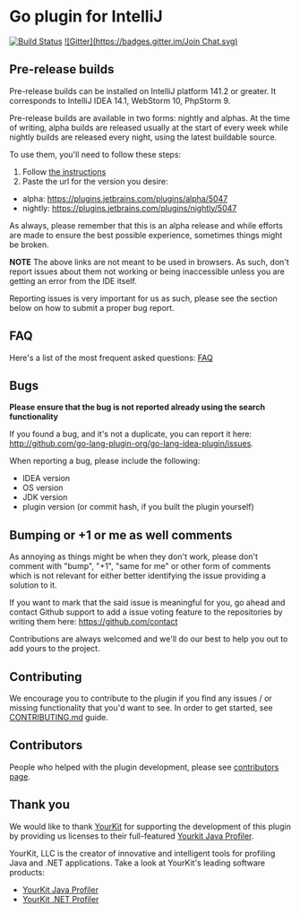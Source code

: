 # Go plugin for IntelliJ
[![Build Status](https://travis-ci.org/go-lang-plugin-org/go-lang-idea-plugin.png?branch=v1.0.0-alpha0)](https://travis-ci.org/go-lang-plugin-org/go-lang-idea-plugin) [![Gitter](https://badges.gitter.im/Join Chat.svg)](https://gitter.im/go-lang-plugin-org/go-lang-idea-plugin?utm_source=badge&utm_medium=badge&utm_campaign=pr-badge&utm_content=badge)

## Pre-release builds

Pre-release builds can be installed on IntelliJ platform 141.2 or greater. It corresponds to IntelliJ IDEA 14.1, WebStorm 10, PhpStorm 9.

Pre-release builds are available in two forms: nightly and alphas. At the time
of writing, alpha builds are released usually at the start of every week while
nightly builds are released every night, using the latest buildable source.

To use them, you'll need to follow these steps:

1. Follow [the instructions](https://www.jetbrains.com/idea/help/managing-enterprise-plugin-repositories.html)
1. Paste the url for the version you desire:
 - alpha: https://plugins.jetbrains.com/plugins/alpha/5047
 - nightly: https://plugins.jetbrains.com/plugins/nightly/5047

As always, please remember that this is an alpha release and while efforts are
made to ensure the best possible experience, sometimes things might be broken.

**NOTE**
The above links are not meant to be used in browsers. As such, don't report issues
about them not working or being inaccessible unless you are getting an error from
the IDE itself.

Reporting issues is very important for us as such, please see the section below
on how to submit a proper bug report.

## FAQ

Here's a list of the most frequent asked questions: [FAQ](https://github.com/go-lang-plugin-org/go-lang-idea-plugin/wiki/FAQ)
 
## Bugs

**Please ensure that the bug is not reported already using the search functionality**

If you found a bug, and it's not a duplicate, you can report it here:
<http://github.com/go-lang-plugin-org/go-lang-idea-plugin/issues>.

When reporting a bug, please include the following:
- IDEA version
- OS version
- JDK version
- plugin version (or commit hash, if you built the plugin yourself)

## Bumping or +1 or me as well comments

As annoying as things might be when they don't work, please don't comment with
"bump", "+1", "same for me" or other form of comments which is not relevant for
either better identifying the issue providing a solution to it.

If you want to mark that the said issue is meaningful for you, go ahead and
contact Github support to add a issue voting feature to the repositories by
writing them here: https://github.com/contact

Contributions are always welcomed and we'll do our best to help you out to add
yours to the project.

## Contributing

We encourage you to contribute to the plugin if you find any issues / or missing
functionality that you'd want to see. In order to get started, see
[CONTRIBUTING.md](CONTRIBUTING.md) guide.

## Contributors

People who helped with the plugin development, please see [contributors page](https://github.com/go-lang-plugin-org/go-lang-idea-plugin/graphs/contributors).

## Thank you

We would like to thank [YourKit](http://www.yourkit.com) for supporting the development
of this plugin by providing us licenses to their full-featured [Yourkit Java Profiler](http://www.yourkit.com/java/profiler/index.jsp).

YourKit, LLC is the creator of innovative and intelligent tools for profiling
Java and .NET applications. Take a look at YourKit's leading software products:

- [YourKit Java Profiler](http://www.yourkit.com/java/profiler/index.jsp)
- [YourKit .NET Profiler](http://www.yourkit.com/.net/profiler/index.jsp)
